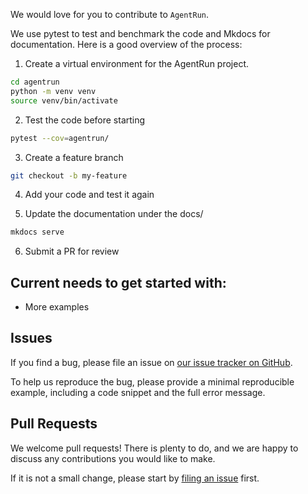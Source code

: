 We would love for you to contribute to `AgentRun`.

We use pytest to test and benchmark the code and Mkdocs for documentation. Here is a good overview of the process:

1. Create a virtual environment for the AgentRun project.

```bash
cd agentrun
python -m venv venv
source venv/bin/activate
```

2. Test the code before starting

```bash
pytest --cov=agentrun/
```

3. Create a feature branch 
```bash
git checkout -b my-feature
```

4. Add your code and test it again

5. Update the documentation under the docs/
```bash
mkdocs serve
```

6. Submit a PR for review

## Current needs to get started with: 

- More examples 


## Issues

If you find a bug, please file an issue on [our issue tracker on GitHub](https://github.com/Jonathan-Adly/AgentRun/issues).

To help us reproduce the bug, please provide a minimal reproducible example, including a code snippet and the full error message.


## Pull Requests

We welcome pull requests! There is plenty to do, and we are happy to discuss any contributions you would like to make.

If it is not a small change, please start by [filing an issue](https://github.com/Jonathan-Adly/AgentRun/issues) first.

